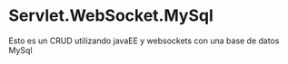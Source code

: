 # Servlet.WebSocket.MySql
Esto es un CRUD utilizando javaEE y websockets con una base de datos MySql
